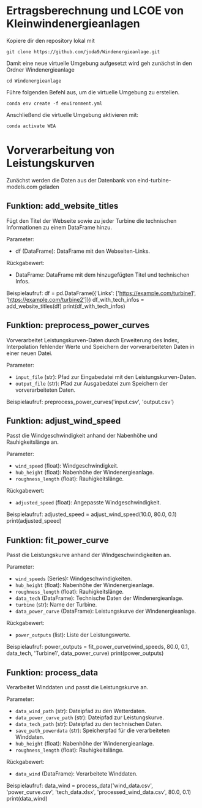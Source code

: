 # Ertragsberechnung und LCOE von Kleinwindenergieanlagen

Kopiere dir den repository lokal mit

`git clone https://github.com/joda9/Windenergieanlage.git`

Damit eine neue virtuelle Umgebung aufgesetzt wird geh zunächst in den Ordner Windenergieanlage

`cd Windenergieanlage`

Führe folgenden Befehl aus, um die virtuelle Umgebung zu erstellen.

`conda env create -f environment.yml`

Anschließend die virtuelle Umgebung aktivieren mit:

`conda activate WEA`

# Vorverarbeitung von Leistungskurven

Zunächst werden die Daten aus der Datenbank von eind-turbine-models.com geladen


## Funktion: add_website_titles

Fügt den Titel der Webseite sowie zu jeder Turbine die technischen Informationen zu einem DataFrame hinzu.

Parameter:
- df (DataFrame): DataFrame mit den Webseiten-Links.

Rückgabewert:
- DataFrame: DataFrame mit dem hinzugefügten Titel und technischen Infos.

Beispielaufruf:
df = pd.DataFrame({'Links': ['https://example.com/turbine1', 'https://example.com/turbine2']})
df_with_tech_infos = add_website_titles(df)
print(df_with_tech_infos)


## Funktion: preprocess_power_curves

Vorverarbeitet Leistungskurven-Daten durch Erweiterung des Index, Interpolation fehlender Werte und Speichern der vorverarbeiteten Daten in einer neuen Datei.

Parameter:
- `input_file` (str): Pfad zur Eingabedatei mit den Leistungskurven-Daten.
- `output_file` (str): Pfad zur Ausgabedatei zum Speichern der vorverarbeiteten Daten.

Beispielaufruf:
preprocess_power_curves('input.csv', 'output.csv')

## Funktion: adjust_wind_speed

Passt die Windgeschwindigkeit anhand der Nabenhöhe und Rauhigkeitslänge an.

Parameter:
- `wind_speed` (float): Windgeschwindigkeit.
- `hub_height` (float): Nabenhöhe der Windenergieanlage.
- `roughness_length` (float): Rauhigkeitslänge.

Rückgabewert:
- `adjusted_speed` (float): Angepasste Windgeschwindigkeit.

Beispielaufruf:
adjusted_speed = adjust_wind_speed(10.0, 80.0, 0.1)
print(adjusted_speed)

## Funktion: fit_power_curve

Passt die Leistungskurve anhand der Windgeschwindigkeiten an.

Parameter:
- `wind_speeds` (Series): Windgeschwindigkeiten.
- `hub_height` (float): Nabenhöhe der Windenergieanlage.
- `roughness_length` (float): Rauhigkeitslänge.
- `data_tech` (DataFrame): Technische Daten der Windenergieanlage.
- `turbine` (str): Name der Turbine.
- `data_power_curve` (DataFrame): Leistungskurve der Windenergieanlage.

Rückgabewert:
- `power_outputs` (list): Liste der Leistungswerte.

Beispielaufruf:
power_outputs = fit_power_curve(wind_speeds, 80.0, 0.1, data_tech, 'Turbine1', data_power_curve)
print(power_outputs)

## Funktion: process_data

Verarbeitet Winddaten und passt die Leistungskurve an.

Parameter:
- `data_wind_path` (str): Dateipfad zu den Wetterdaten.
- `data_power_curve_path` (str): Dateipfad zur Leistungskurve.
- `data_tech_path` (str): Dateipfad zu den technischen Daten.
- `save_path_powerdata` (str): Speicherpfad für die verarbeiteten Winddaten.
- `hub_height` (float): Nabenhöhe der Windenergieanlage.
- `roughness_length` (float): Rauhigkeitslänge.

Rückgabewert:
- `data_wind` (DataFrame): Verarbeitete Winddaten.

Beispielaufruf:
data_wind = process_data('wind_data.csv', 'power_curve.csv', 'tech_data.xlsx', 'processed_wind_data.csv', 80.0, 0.1)
print(data_wind)
